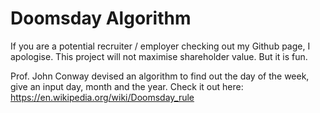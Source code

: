 # Doomsday Algorithm 

If you are a potential recruiter / employer checking out my Github page, I apologise. This project will not maximise shareholder value. But it is fun.

Prof. John Conway devised an algorithm to find out the day of the week, give an input day, month and the year. Check it out here: https://en.wikipedia.org/wiki/Doomsday_rule



